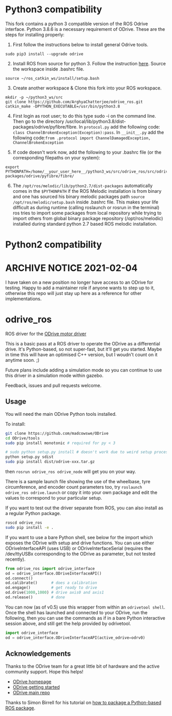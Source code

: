 # Python3 compatibility
This fork contains a python 3 compatible version of the ROS Odrive interface. Python 3.8.6 is a necessary requirement of ODrive. These are the steps for installing properly:
1. First follow the instructions below to install general Odrive tools.
```
sudo pip3 install --upgrade odrive
```
2. Install ROS from source for python 3. Follow the instruction [here](https://www.miguelalonsojr.com/blog/robotics/ros/python3/2019/08/20/ros-melodic-python-3-build.html). Source the workspace inside .bashrc file.
```
source ~/ros_catkin_ws/install/setup.bash
```

3. Create another workspace & Clone this fork into your ROS workspace.
```
mkdir -p ~/python3_ws/src
git clone https://github.com/ArghyaChatterjee/odrive_ros.git
catkin_make -DPYTHON_EXECUTABLE=/usr/bin/python3.8
```

4. First login as root user; to do this type sudo -i on the command line. Then go to the directory /usr/local/lib/python3.8/dist-packages/odrive/pyfibre/fibre. In `protocol.py` add the following code:
`class ChannelBrokenException(Exception):pass`. In `__init__.py` add the following code:`from .protocol import ChannelDamagedException, ChannelBrokenException`


5. If code doesn't work now, add the following to your .bashrc file (or the corresponding filepaths on your system):
```
export PYTHONPATH=/home/__your_user_here__/python3_ws/src/odrive_ros/src/odrive_ros/:/usr/local/lib/python3.8/dist-packages/odrive/pyfibre/fibre/
```
6. The `/opt/ros/melodic/lib/python2.7/dist-packages` automatically comes in the `$PYTHONPATH` if the ROS Melodic installation is from binary and one has sourced his binary melodic packages path `source /opt/ros/melodic/setup.bash` inside .bashrc file. This makes your life difficult as during runtime (calling roslaunch or rosrun in the terminal) ros tries to import some packages from local repository while trying to import others from global binary package repository (/opt/ros/melodic) installed during standard python 2.7 based ROS melodic installation. 

# Python2 compatibility
# ARCHIVE NOTICE 2021-02-04
I have taken on a new position no longer have access to an ODrive for testing. Happy to add a maintainer role if anyone wants to step up to it, otherwise this repo will just stay up here as a reference for other implementations. 

# odrive_ros
ROS driver for the [ODrive motor driver](https://odriverobotics.com/)

This is a basic pass at a ROS driver to operate the ODrive as a differential drive. It's Python-based, so not super-fast, but it'll get you started. Maybe in time this will have an optimised C++ version, but I woudn't count on it anytime soon. ;)

Future plans include adding a simulation mode so you can continue to use this driver in a simulation mode within gazebo.

Feedback, issues and pull requests welcome.

## Usage

You will need the main ODrive Python tools installed.

To install:
```sh
git clone https://github.com/madcowswe/ODrive
cd ODrive/tools
sudo pip install monotonic # required for py < 3

# sudo python setup.py install # doesn't work due to weird setup process, so do the following:
python setup.py sdist
sudo pip install dist/odrive-xxx.tar.gz
```

then `rosrun odrive_ros odrive_node` will get you on your way. 

There is a sample launch file showing the use of the wheelbase, tyre circumference, and encoder count parameters too, try `roslaunch odrive_ros odrive.launch` or copy it into your own package and edit the values to correspond to your particular setup.

If you want to test out the driver separate from ROS, you can also install as a regular Python package.

```sh
roscd odrive_ros
sudo pip install -e .
```

If you want to use a bare Python shell, see below for the import which exposes the ODrive with setup and drive functions. You can use either ODriveInterfaceAPI (uses USB) or ODriveInterfaceSerial (requires the /dev/ttyUSBx corresponding to the ODrive as parameter, but not tested recently).

```python
from odrive_ros import odrive_interface
od = odrive_interface.ODriveInterfaceAPI()
od.connect()
od.calibrate()      # does a calibration
od.engage()         # get ready to drive
od.drive(1000,1000) # drive axis0 and axis1
od.release()        # done
```

You can now (as of v0.5) use this wrapper from within an `odrivetool shell`. Once the shell has launched and connected to your ODrive, run the following, then you can use the commands as if in a bare Python interactive session above, and still get the help provided by odrivetool.

```python
import odrive_interface
od = odrive_interface.ODriveInterfaceAPI(active_odrive=odrv0)
```


## Acknowledgements

Thanks to the ODrive team for a great little bit of hardware and the active community support. Hope this helps!

- [ODrive homepage](https://odriverobotics.com)
- [ODrive getting started](https://docs.odriverobotics.com)
- [ODrive main repo](https://github.com/madcowswe/ODrive)

Thanks to Simon Birrell for his tutorial on [how to package a Python-based ROS package](http://www.artificialhumancompanions.com/structure-python-based-ros-package/).

